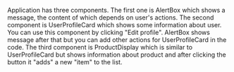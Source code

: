 Application has three components. The first one is AlertBox which shows a message, the content of which depends on user's actions. The second component is UserProfileCard which shows some information about user. You can use this component by clicking "Edit profile". AlertBox shows message after that but you can add other actions for UserProfileCard in the code. The third component is ProductDisplay which is similar to UserProfileCard but shows information about product and after clicking the button it "adds" a new "item" to the list.
